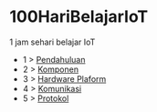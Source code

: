 # 100HariBelajarIoT
1 jam sehari belajar IoT

- 1 > [Pendahuluan](hari/hari01.md)
- 2 > [Komponen](hari/hari02.md)
- 3 > [Hardware Plaform](hari/hari03.md)   
- 4 > [Komunikasi](hari/hari04.md) 
- 5 > [Protokol](hari/hari05.md) 
